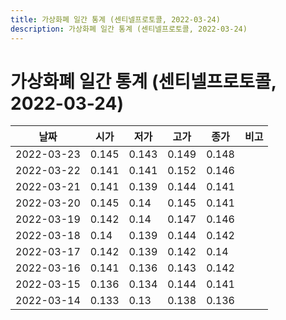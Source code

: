 ```yaml
---
title: 가상화폐 일간 통계 (센티넬프로토콜, 2022-03-24)
description: 가상화폐 일간 통계 (센티넬프로토콜, 2022-03-24)
---
```



가상화폐 일간 통계 (센티넬프로토콜, 2022-03-24)
===

|날짜|시가|저가|고가|종가|비고|
|--|--|--|--|--|--|
|2022-03-23|0.145|0.143|0.149|0.148|    |
|2022-03-22|0.141|0.141|0.152|0.146|    |
|2022-03-21|0.141|0.139|0.144|0.141|    |
|2022-03-20|0.145|0.14|0.145|0.141|    |
|2022-03-19|0.142|0.14|0.147|0.146|    |
|2022-03-18|0.14|0.139|0.144|0.142|    |
|2022-03-17|0.142|0.139|0.142|0.14|    |
|2022-03-16|0.141|0.136|0.143|0.142|    |
|2022-03-15|0.136|0.134|0.144|0.141|    |
|2022-03-14|0.133|0.13|0.138|0.136|    |
